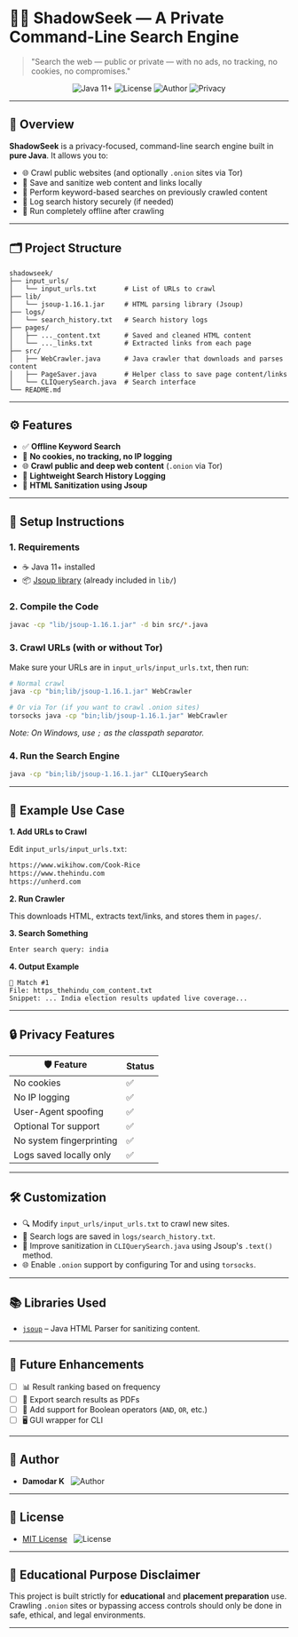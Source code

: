 # 🕵️‍♂️ ShadowSeek — A Private Command-Line Search Engine

> "Search the web — public or private — with no ads, no tracking, no cookies, no compromises."

<p align="center">
  <img src="https://img.shields.io/badge/Java-11%2B-blue?logo=java" alt="Java 11+">
  <img src="https://img.shields.io/badge/License-MIT-green.svg" alt="License">
  <img src="https://img.shields.io/badge/Author-Damodar%20K-orange" alt="Author">
  <img src="https://img.shields.io/badge/Privacy-First-black" alt="Privacy">
</p>

---

## 📌 Overview

**ShadowSeek** is a privacy-focused, command-line search engine built in **pure Java**. It allows you to:

- 🌐 Crawl public websites (and optionally `.onion` sites via Tor)
- 💾 Save and sanitize web content and links locally
- 🔎 Perform keyword-based searches on previously crawled content
- 📝 Log search history securely (if needed)
- 📴 Run completely offline after crawling

---

## 🗂️ Project Structure

```
shadowseek/
├── input_urls/
│   └── input_urls.txt       # List of URLs to crawl
├── lib/
│   └── jsoup-1.16.1.jar     # HTML parsing library (Jsoup)
├── logs/
│   └── search_history.txt   # Search history logs
├── pages/
│   ├── ..._content.txt      # Saved and cleaned HTML content
│   └── ..._links.txt        # Extracted links from each page
├── src/
│   ├── WebCrawler.java      # Java crawler that downloads and parses content
│   ├── PageSaver.java       # Helper class to save page content/links
│   └── CLIQuerySearch.java  # Search interface
└── README.md
```

---

## ⚙️ Features

- ✅ **Offline Keyword Search**
- 🔐 **No cookies, no tracking, no IP logging**
- 🌐 **Crawl public and deep web content** (`.onion` via Tor)
- 🧾 **Lightweight Search History Logging**
- 📄 **HTML Sanitization using Jsoup**

---

## 🚀 Setup Instructions

### 1. Requirements

- ☕ Java 11+ installed
- 📦 [Jsoup library](https://jsoup.org/download) (already included in `lib/`)

### 2. Compile the Code

```bash
javac -cp "lib/jsoup-1.16.1.jar" -d bin src/*.java
```

### 3. Crawl URLs (with or without Tor)

Make sure your URLs are in `input_urls/input_urls.txt`, then run:

```bash
# Normal crawl
java -cp "bin;lib/jsoup-1.16.1.jar" WebCrawler

# Or via Tor (if you want to crawl .onion sites)
torsocks java -cp "bin;lib/jsoup-1.16.1.jar" WebCrawler
```
*Note: On Windows, use `;` as the classpath separator.*

### 4. Run the Search Engine

```bash
java -cp "bin;lib/jsoup-1.16.1.jar" CLIQuerySearch
```

---

## 📘 Example Use Case

**1. Add URLs to Crawl**

Edit `input_urls/input_urls.txt`:

```txt
https://www.wikihow.com/Cook-Rice
https://www.thehindu.com
https://unherd.com
```

**2. Run Crawler**

This downloads HTML, extracts text/links, and stores them in `pages/`.

**3. Search Something**

```bash
Enter search query: india
```

**4. Output Example**

```
🔹 Match #1
File: https_thehindu_com_content.txt
Snippet: ... India election results updated live coverage...
```

---

## 🔒 Privacy Features

| 🛡️ Feature                | Status |
| ------------------------ | ------ |
| No cookies               | ✅      |
| No IP logging            | ✅      |
| User-Agent spoofing      | ✅      |
| Optional Tor support     | ✅      |
| No system fingerprinting | ✅      |
| Logs saved locally only  | ✅      |

---

## 🛠️ Customization

- 🔍 Modify `input_urls/input_urls.txt` to crawl new sites.
- 📝 Search logs are saved in `logs/search_history.txt`.
- 🧽 Improve sanitization in `CLIQuerySearch.java` using Jsoup's `.text()` method.
- 🌐 Enable `.onion` support by configuring Tor and using `torsocks`.

---

## 📚 Libraries Used

- [`jsoup`](https://jsoup.org) – Java HTML Parser for sanitizing content.

---

## 🧠 Future Enhancements

- [ ] 📊 Result ranking based on frequency
- [ ] 📝 Export search results as PDFs
- [ ] 🔗 Add support for Boolean operators (`AND`, `OR`, etc.)
- [ ] 🖥️ GUI wrapper for CLI

---

## 👤 Author

- **Damodar K** &nbsp; ![Author](https://img.shields.io/badge/Author-Damodar%20K-orange)

---

## 📄 License

- [MIT License](LICENSE) &nbsp; ![License](https://img.shields.io/badge/License-MIT-green.svg)

---

## 🤝 Educational Purpose Disclaimer

This project is built strictly for **educational** and **placement preparation** use. Crawling `.onion` sites or bypassing access controls should only be done in safe, ethical, and legal environments.

---
